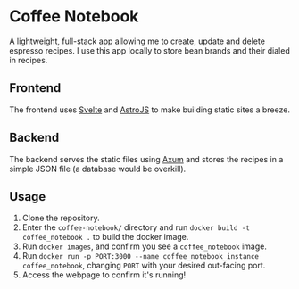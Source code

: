 # Coffee Notebook
A lightweight, full-stack app allowing me to create, update and delete espresso recipes.
I use this app locally to store bean brands and their dialed in recipes.

## Frontend
The frontend uses [Svelte](https://svelte.dev/) and [AstroJS](https://astro.build/) to make building static sites a breeze.

## Backend
The backend serves the static files using [Axum](https://github.com/tokio-rs/axum) and stores the recipes in a simple JSON file (a database would be overkill).

## Usage
1. Clone the repository.
2. Enter the `coffee-notebook/` directory and run `docker build -t coffee_notebook .` to build the docker image.
3. Run `docker images`, and confirm you see a `coffee_notebook` image.
4. Run `docker run -p PORT:3000 --name coffee_notebook_instance coffee_notebook`, changing `PORT` with your desired out-facing port.
5. Access the webpage to confirm it's running!
